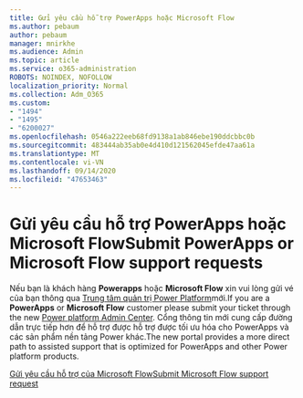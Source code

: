 ```yaml
---
title: Gửi yêu cầu hỗ trợ PowerApps hoặc Microsoft Flow
ms.author: pebaum
author: pebaum
manager: mnirkhe
ms.audience: Admin
ms.topic: article
ms.service: o365-administration
ROBOTS: NOINDEX, NOFOLLOW
localization_priority: Normal
ms.collection: Adm_O365
ms.custom:
- "1494"
- "1495"
- "6200027"
ms.openlocfilehash: 0546a222eeb68fd9138a1ab846ebe190ddcbbc0b
ms.sourcegitcommit: 483444ab35ab0e4d410d121562045efde47aa61a
ms.translationtype: MT
ms.contentlocale: vi-VN
ms.lasthandoff: 09/14/2020
ms.locfileid: "47653463"
---
```

# <a name="submit-powerapps-or-microsoft-flow-support-requests"></a><span data-ttu-id="abe48-102">Gửi yêu cầu hỗ trợ PowerApps hoặc Microsoft Flow</span><span class="sxs-lookup"><span data-stu-id="abe48-102">Submit PowerApps or Microsoft Flow support requests</span></span>

<span data-ttu-id="abe48-103">Nếu bạn là khách hàng **Powerapps** hoặc **Microsoft Flow** xin vui lòng gửi vé của bạn thông qua [Trung tâm quản trị Power Platform](https://admin.powerplatform.microsoft.com/support?newTicket&product=15819)mới.</span><span class="sxs-lookup"><span data-stu-id="abe48-103">If you are a **PowerApps** or **Microsoft Flow** customer please submit your ticket through the new [Power platform Admin Center](https://admin.powerplatform.microsoft.com/support?newTicket&product=15819).</span></span> <span data-ttu-id="abe48-104">Cổng thông tin mới cung cấp đường dẫn trực tiếp hơn để hỗ trợ được hỗ trợ được tối ưu hóa cho PowerApps và các sản phẩm nền tảng Power khác.</span><span class="sxs-lookup"><span data-stu-id="abe48-104">The new portal provides a more direct path to assisted support that is optimized for PowerApps and other Power platform products.</span></span>

[<span data-ttu-id="abe48-105">Gửi yêu cầu hỗ trợ của Microsoft Flow</span><span class="sxs-lookup"><span data-stu-id="abe48-105">Submit Microsoft Flow support request</span></span>](https://admin.powerplatform.microsoft.com/support?newTicket&product=Flow)